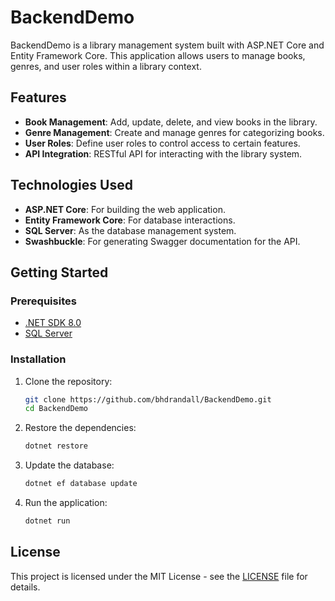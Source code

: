 # BackendDemo

BackendDemo is a library management system built with ASP.NET Core and Entity Framework Core. This application allows users to manage books, genres, and user roles within a library context.

## Features

- **Book Management**: Add, update, delete, and view books in the library.
- **Genre Management**: Create and manage genres for categorizing books.
- **User Roles**: Define user roles to control access to certain features.
- **API Integration**: RESTful API for interacting with the library system.

## Technologies Used

- **ASP.NET Core**: For building the web application.
- **Entity Framework Core**: For database interactions.
- **SQL Server**: As the database management system.
- **Swashbuckle**: For generating Swagger documentation for the API.

## Getting Started

### Prerequisites

- [.NET SDK 8.0](https://dotnet.microsoft.com/download/dotnet/8.0)
- [SQL Server](https://www.microsoft.com/en-us/sql-server/sql-server-downloads)

### Installation

1. Clone the repository:
   ```bash
   git clone https://github.com/bhdrandall/BackendDemo.git
   cd BackendDemo
   ```

2. Restore the dependencies:
   ```bash
   dotnet restore
   ```

3. Update the database:
   ```bash
   dotnet ef database update
   ```

4. Run the application:
   ```bash
   dotnet run
   ```

## License

This project is licensed under the MIT License - see the [LICENSE](LICENSE) file for details.

